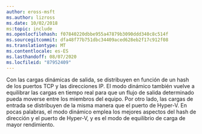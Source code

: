 ```yaml
---
author: eross-msft
ms.author: lizross
ms.date: 10/02/2018
ms:topic: include
ms.openlocfilehash: f07840220dbbe955a47879b3090ddd340c8c514f
ms.sourcegitcommit: dfa48f77b751dbc34409aced628eb2f17c912f08
ms.translationtype: MT
ms.contentlocale: es-ES
ms.lasthandoff: 08/07/2020
ms.locfileid: "87952409"
---
```

Con las cargas dinámicas de salida, se distribuyen en función de un hash de los puertos TCP y las direcciones IP. El modo dinámico también vuelve a equilibrar las cargas en tiempo real para que un flujo de salida determinado pueda moverse entre los miembros del equipo. Por otro lado, las cargas de entrada se distribuyen de la misma manera que el puerto de Hyper-V. En pocas palabras, el modo dinámico emplea los mejores aspectos del hash de dirección y el puerto de Hyper-V, y es el modo de equilibrio de carga de mayor rendimiento.

